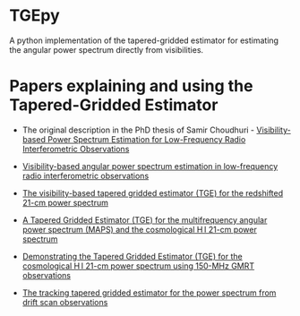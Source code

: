 # TGEpy
A python implementation of the tapered-gridded estimator for estimating the angular power spectrum directly from visibilities.

# Papers explaining and using the Tapered-Gridded Estimator

* The original description in the PhD thesis of Samir Choudhuri - [Visibility-based Power Spectrum Estimation for Low-Frequency Radio Interferometric Observations](https://arxiv.org/abs/1708.04277)

* [Visibility-based angular power spectrum estimation in low-frequency radio interferometric observations](https://doi.org/10.1093/mnras/stu2027)

* [The visibility-based tapered gridded estimator (TGE) for the redshifted 21-cm power spectrum](https://doi.org/10.1093/mnras/stw2254)

* [A Tapered Gridded Estimator (TGE) for the multifrequency angular power spectrum (MAPS) and the cosmological H I 21-cm power spectrum](https://doi.org/10.1093/mnras/sty3501)

* [Demonstrating the Tapered Gridded Estimator (TGE) for the cosmological H I 21-cm power spectrum using 150-MHz GMRT observations](https://doi.org/10.1093/mnras/staa3831)

* [The tracking tapered gridded estimator for the power spectrum from drift scan observations](https://doi.org/10.1093/mnras/stac3576)